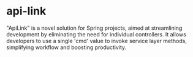 # api-link
 "ApiLink" is a novel solution for Spring projects, aimed at streamlining development by eliminating the need for individual controllers. It allows developers to use a single 'cmd' value to invoke service layer methods, simplifying workflow and boosting productivity.

